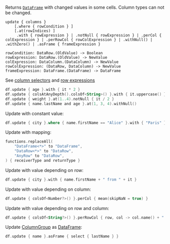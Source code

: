 [//]: # (title: update)

<!---IMPORT org.jetbrains.kotlinx.dataframe.samples.api.Modify-->

Returns [`DataFrame`](DataFrame.md) with changed values in some cells. Column types can not be changed.

```text
update { columns }
    [.where { rowCondition } ]
    [.at(rowIndices) ] 
     .with { rowExpression } | .notNull { rowExpression } | .perCol { colExpression } | .perRowCol { rowColExpression } | .withNull() | .withZero() | .asFrame { frameExpression } 

rowCondition: DataRow.(OldValue) -> Boolean
rowExpression: DataRow.(OldValue) -> NewValue
colExpression: DataColumn.(DataColumn) -> NewValue
rowColExpression: (DataRow, DataColumn) -> NewValue
frameExpression: DataFrame.(DataFrame) -> DataFrame
```

See [column selectors](ColumnSelectors.md) and [row expressions](DataRow.md#row-expressions)

<!---FUN update-->

```kotlin
df.update { age }.with { it * 2 }
df.update { colsAtAnyDepth().colsOf<String>() }.with { it.uppercase() }
df.update { weight }.at(1..4).notNull { it / 2 }
df.update { name.lastName and age }.at(1, 3, 4).withNull()
```

<dataFrame src="org.jetbrains.kotlinx.dataframe.samples.api.Modify.update.html"/>
<!---END-->

Update with constant value:

<!---FUN updateWithConst-->

```kotlin
df.update { city }.where { name.firstName == "Alice" }.with { "Paris" }
```

<dataFrame src="org.jetbrains.kotlinx.dataframe.samples.api.Modify.updateWithConst.html"/>
<!---END-->

Update with mapping:

<!---FUN replaceAll-->

```kotlin
functions.replaceAll(
    "DataFrame<*>" to "DataFrame",
    "DataRow<*>" to "DataRow",
    "AnyRow" to "DataRow",
) { receiverType and returnType }
```

<dataFrame src="org.jetbrains.kotlinx.dataframe.samples.api.Modify.replaceAll.html"/>
<!---END-->

Update with value depending on row:

<!---FUN updateWith-->

```kotlin
df.update { city }.with { name.firstName + " from " + it }
```

<dataFrame src="org.jetbrains.kotlinx.dataframe.samples.api.Modify.updateWith.html"/>
<!---END-->

Update with value depending on column:

<!---FUN updatePerColumn-->

```kotlin
df.update { colsOf<Number?>() }.perCol { mean(skipNaN = true) }
```

<!---END-->

Update with value depending on row and column:

<!---FUN updatePerRowCol-->

```kotlin
df.update { colsOf<String?>() }.perRowCol { row, col -> col.name() + ": " + row.index() }
```

<dataFrame src="org.jetbrains.kotlinx.dataframe.samples.api.Modify.updatePerRowCol.html"/>
<!---END-->

Update [ColumnGroup](DataColumn.md#columngroup) as [DataFrame](DataFrame.md):

<!---FUN updateAsFrame-->

```kotlin
df.update { name }.asFrame { select { lastName } }
```

<dataFrame src="org.jetbrains.kotlinx.dataframe.samples.api.Modify.updateAsFrame.html"/>
<!---END-->
